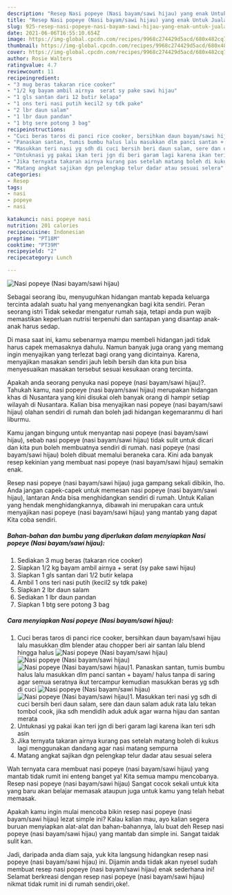 ```yaml
---
description: "Resep Nasi popeye (Nasi bayam/sawi hijau) yang enak Untuk Jualan"
title: "Resep Nasi popeye (Nasi bayam/sawi hijau) yang enak Untuk Jualan"
slug: 925-resep-nasi-popeye-nasi-bayam-sawi-hijau-yang-enak-untuk-jualan
date: 2021-06-06T16:55:10.654Z
image: https://img-global.cpcdn.com/recipes/9968c274429d5acd/680x482cq70/nasi-popeye-nasi-bayamsawi-hijau-foto-resep-utama.jpg
thumbnail: https://img-global.cpcdn.com/recipes/9968c274429d5acd/680x482cq70/nasi-popeye-nasi-bayamsawi-hijau-foto-resep-utama.jpg
cover: https://img-global.cpcdn.com/recipes/9968c274429d5acd/680x482cq70/nasi-popeye-nasi-bayamsawi-hijau-foto-resep-utama.jpg
author: Rosie Walters
ratingvalue: 4.7
reviewcount: 11
recipeingredient:
- "3 mug beras takaran rice cooker"
- "1/2 kg bayam ambil airnya  serat sy pake sawi hijau"
- "1 gls santan dari 12 butir kelapa"
- "1 ons teri nasi putih kecil2 sy tdk pake"
- "2 lbr daun salam"
- "1 lbr daun pandan"
- "1 btg sere potong 3 bag"
recipeinstructions:
- "Cuci beras taros di panci rice cooker, bersihkan daun bayam/sawi hijau lalu masukkan dlm blender atau chopper beri air santan lalu blend hingga halus"
- "Panaskan santan, tumis bumbu halus lalu masukkan dlm panci santan + bayam/ halus tanpa di saring agar semua seratnya ikut tercampur kemudian masukkan beras yg sdh di cuci"
- "Masukkan teri nasi yg sdh di cuci bersih beri daun salam, sere dan daun salam aduk rata lalu tekan tombol cook, jika sdh mendidih aduk aduk agar warna hijau dan santan merata"
- "Untuknasi yg pakai ikan teri jgn di beri garam lagi karena ikan teri sdh asin"
- "Jika ternyata takaran airnya kurang pas setelah matang boleh di kukus lagi menggunakan dandang agar nasi matang sempurna"
- "Matang angkat sajikan dgn pelengkap telur dadar atau sesuai selera"
categories:
- Resep
tags:
- nasi
- popeye
- nasi

katakunci: nasi popeye nasi 
nutrition: 201 calories
recipecuisine: Indonesian
preptime: "PT18M"
cooktime: "PT39M"
recipeyield: "2"
recipecategory: Lunch

---
```



![Nasi popeye (Nasi bayam/sawi hijau)](https://img-global.cpcdn.com/recipes/9968c274429d5acd/680x482cq70/nasi-popeye-nasi-bayamsawi-hijau-foto-resep-utama.jpg)

Sebagai seorang ibu, menyuguhkan hidangan mantab kepada keluarga tercinta adalah suatu hal yang menyenangkan bagi kita sendiri. Peran seorang istri Tidak sekedar mengatur rumah saja, tetapi anda pun wajib memastikan keperluan nutrisi terpenuhi dan santapan yang disantap anak-anak harus sedap.

Di masa  saat ini, kamu sebenarnya mampu membeli hidangan jadi tidak harus capek memasaknya dahulu. Namun banyak juga orang yang memang ingin menyajikan yang terlezat bagi orang yang dicintainya. Karena, menyajikan masakan sendiri jauh lebih bersih dan kita pun bisa menyesuaikan masakan tersebut sesuai kesukaan orang tercinta. 



Apakah anda seorang penyuka nasi popeye (nasi bayam/sawi hijau)?. Tahukah kamu, nasi popeye (nasi bayam/sawi hijau) merupakan hidangan khas di Nusantara yang kini disukai oleh banyak orang di hampir setiap wilayah di Nusantara. Kalian bisa menyajikan nasi popeye (nasi bayam/sawi hijau) olahan sendiri di rumah dan boleh jadi hidangan kegemaranmu di hari liburmu.

Kamu jangan bingung untuk menyantap nasi popeye (nasi bayam/sawi hijau), sebab nasi popeye (nasi bayam/sawi hijau) tidak sulit untuk dicari dan kita pun boleh membuatnya sendiri di rumah. nasi popeye (nasi bayam/sawi hijau) boleh dibuat memalui beraneka cara. Kini ada banyak resep kekinian yang membuat nasi popeye (nasi bayam/sawi hijau) semakin enak.

Resep nasi popeye (nasi bayam/sawi hijau) juga gampang sekali dibikin, lho. Anda jangan capek-capek untuk memesan nasi popeye (nasi bayam/sawi hijau), lantaran Anda bisa menghidangkan sendiri di rumah. Untuk Kalian yang hendak menghidangkannya, dibawah ini merupakan cara untuk menyajikan nasi popeye (nasi bayam/sawi hijau) yang mantab yang dapat Kita coba sendiri.

<!--inarticleads1-->

##### Bahan-bahan dan bumbu yang diperlukan dalam menyiapkan Nasi popeye (Nasi bayam/sawi hijau):

1. Sediakan 3 mug beras (takaran rice cooker)
1. Siapkan 1/2 kg bayam ambil airnya + serat (sy pake sawi hijau)
1. Siapkan 1 gls santan dari 1/2 butir kelapa
1. Ambil 1 ons teri nasi putih (kecil2 sy tdk pake)
1. Siapkan 2 lbr daun salam
1. Sediakan 1 lbr daun pandan
1. Siapkan 1 btg sere potong 3 bag




<!--inarticleads2-->

##### Cara menyiapkan Nasi popeye (Nasi bayam/sawi hijau):

1. Cuci beras taros di panci rice cooker, bersihkan daun bayam/sawi hijau lalu masukkan dlm blender atau chopper beri air santan lalu blend hingga halus
<img src="https://img-global.cpcdn.com/steps/76022c72d721e9a5/160x128cq70/nasi-popeye-nasi-bayamsawi-hijau-langkah-memasak-1-foto.jpg" alt="Nasi popeye (Nasi bayam/sawi hijau)"><img src="https://img-global.cpcdn.com/steps/838fa98b96fe1a89/160x128cq70/nasi-popeye-nasi-bayamsawi-hijau-langkah-memasak-1-foto.jpg" alt="Nasi popeye (Nasi bayam/sawi hijau)"><img src="https://img-global.cpcdn.com/steps/7edcd32ff24e56a9/160x128cq70/nasi-popeye-nasi-bayamsawi-hijau-langkah-memasak-1-foto.jpg" alt="Nasi popeye (Nasi bayam/sawi hijau)">1. Panaskan santan, tumis bumbu halus lalu masukkan dlm panci santan + bayam/ halus tanpa di saring agar semua seratnya ikut tercampur kemudian masukkan beras yg sdh di cuci
<img src="https://img-global.cpcdn.com/steps/0a1f112426231429/160x128cq70/nasi-popeye-nasi-bayamsawi-hijau-langkah-memasak-2-foto.jpg" alt="Nasi popeye (Nasi bayam/sawi hijau)"><img src="https://img-global.cpcdn.com/steps/035548d48777e7ae/160x128cq70/nasi-popeye-nasi-bayamsawi-hijau-langkah-memasak-2-foto.jpg" alt="Nasi popeye (Nasi bayam/sawi hijau)">1. Masukkan teri nasi yg sdh di cuci bersih beri daun salam, sere dan daun salam aduk rata lalu tekan tombol cook, jika sdh mendidih aduk aduk agar warna hijau dan santan merata
1. Untuknasi yg pakai ikan teri jgn di beri garam lagi karena ikan teri sdh asin
1. Jika ternyata takaran airnya kurang pas setelah matang boleh di kukus lagi menggunakan dandang agar nasi matang sempurna
1. Matang angkat sajikan dgn pelengkap telur dadar atau sesuai selera




Wah ternyata cara membuat nasi popeye (nasi bayam/sawi hijau) yang mantab tidak rumit ini enteng banget ya! Kita semua mampu mencobanya. Resep nasi popeye (nasi bayam/sawi hijau) Sangat cocok sekali untuk kita yang baru akan belajar memasak ataupun juga untuk kamu yang telah hebat memasak.

Apakah kamu ingin mulai mencoba bikin resep nasi popeye (nasi bayam/sawi hijau) lezat simple ini? Kalau kalian mau, ayo kalian segera buruan menyiapkan alat-alat dan bahan-bahannya, lalu buat deh Resep nasi popeye (nasi bayam/sawi hijau) yang mantab dan simple ini. Sangat taidak sulit kan. 

Jadi, daripada anda diam saja, yuk kita langsung hidangkan resep nasi popeye (nasi bayam/sawi hijau) ini. Dijamin anda tiidak akan nyesel sudah membuat resep nasi popeye (nasi bayam/sawi hijau) enak sederhana ini! Selamat berkreasi dengan resep nasi popeye (nasi bayam/sawi hijau) nikmat tidak rumit ini di rumah sendiri,oke!.

